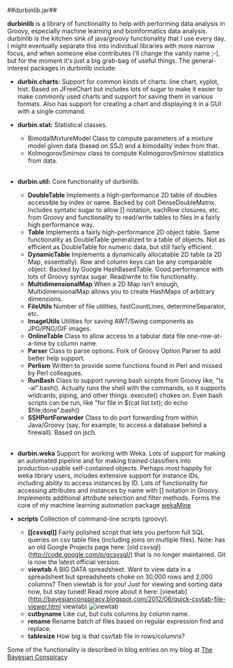 ##durbinlib.jar##

**durbinlib** is a library of functionality to help with performing data analysis in Groovy, especially machine learning and bioinformatics data analysis.  durbinlib is the kitchen sink of java/groovy functionality that I use every day.  I might eventually separate this into individual libraries with more narrow focus, and when someone else contributes I'll change the vanity name ;-), but for the moment it's just a big grab-bag of useful things.  The general-interest packages in durbinlib include:

* **durbin.charts:**  Support for common kinds of charts: line chart, xyplot, hist.  Based on JFreeChart but includes lots of sugar to make it easier to make commonly used charts and support for saving them in various formats. Also has support for creating a chart and displaying it in a GUI with a single command. 

* **durbin.stat:**  Statistical classes.  
    * BimodalMixtureModel Class to compute parameters of a mixture model given data (based on SSJ) and a bimodality index from that. 
    * KolmogorovSmirnov class to compute KolmogorovSmirnov statistics from data.<br><br>
* **durbin.util:** Core functionality of durbinlib.  
    * **DoubleTable**  Implements a high-performance 2D table of doubles accessible by index or name. Backed by colt DenseDoubleMatrix.  Includes syntatic sugar to allow [] notation, eachRow closures, etc. from Groovy and functionality to read/write tables to files in a fairly high performance way. 
    * **Table** Implements a fairly high-performance 2D object table.  Same functionality as DoubleTable generalized to a table of objects.  Not as efficient as DoubleTable for numeric data, but still fairly efficient.
    * **DynamicTable**  Implements a dynamically allocatable 2D table (a 2D Map, essentially).  Row and column keys can be any comparable object.  Backed by Google HashBasedTable.  Good performance with lots of Groovy syntax sugar. Read/write to file functionality.  
    * **MultidimensionalMap**  When a 2D Map isn't enough, MultidimensionalMap allows you to create HashMaps of arbitrary dimensions.  
    * **FileUtils** Number of file utilities, fastCountLines, determineSeparator, etc. 
    * **ImageUtils** Utilities for saving AWT/Swing components as JPG/PNG/GIF images.  
    * **OnlineTable** Class to allow access to a tabular data file one-row-at-a-time by column name. 
    * **Parser** Class to parse options.  Fork of Groovy Option Parser to add better help support. 
    * **Perlism** Written to provide some functions found in Perl and missed by Perl colleagues. 
    * **RunBash** Class to support running bash scripts from Groovy like,  "ls -al".bash().  Actually runs the shell with the commands, so it supports wildcards, piping, and other things .execute() chokes on.  Even bash scripts can be run, like "for file in $(cat list.txt); do echo $file;done".bash()
    * **SSHPortForwarder** Class to do port forwarding from within Java/Groovy (say, for example, to access a database behind a firewall).  Based on jsch.  <br><br>

* **durbin.weka** Support for working with Weka.  Lots of support for making an automated pipeline and for making trained classifiers into production-usable self-contained objects.  Perhaps most happily for weka library users, includes extensive support for instance IDs, including ability to access instances by ID.  Lots of functionality for accessing attributes and instances by name with [] notation in Groovy. Implements additional attribute selection and filter methods.  Forms the core of my machine learning automation package [wekaMine](http://jdurbin.github.com/wekaMine/) 

* **scripts** Collection of command-line scripts (groovy). 
    * **[[csvsql]]**  Fairly polished script that lets you perform full SQL queries on csv table files (including joins on multiple files).  Note: has an old Google Projects page here: [old csvsql] (http://code.google.com/p/gcsvsql/) that is no longer maintained.  Git is now the latest official version.   
    * **viewtab** A BIG DATA spreadsheet.  Want to view data in a spreadsheet but spreadsheets choke on 30,000 rows and 2,000 columns?  Then viewtab is for you! Just for viewing and sorting data now, but stay tuned!  Read more about it here: [viewtab] (http://bayesianconspiracy.blogspot.com/2012/06/quick-csvtab-file-viewer.html viewtab)
    ![viewtab](https://raw.github.com/jdurbin/durbinlib/master/img/viewtab.jpg)         
    * **cutbyname** Like cut, but cuts columns by column name. 
    * **rename** Rename batch of files based on regular expression find and replace. 
    * **tablesize**  How big is that csv/tab file in rows/columns? 

Some of the functionality is described in blog entries on my blog at [The Bayesian Conspiracy](http://bayesianconspiracy.blogspot.com)